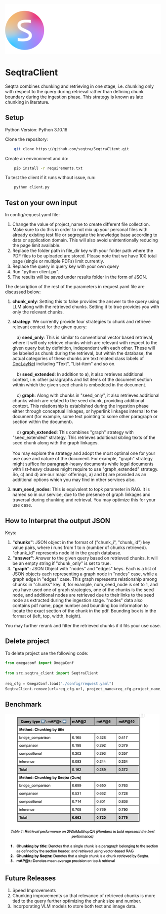 <img src="./images/logo1.svg" width="800"><br>
# SeqtraClient
Seqtra combines chunking and retrieving in one stage, i.e. chunking only with respect to the query during retrieval rather than defining chunk boundary during the ingestion phase. This strategy is known as late chunking in literature.
## Setup
Python Version: Python 3.10.16<br>

Clone the repository:
```bash
    git clone https://github.com/seqtra/SeqtraClient.git
```
Create an environment and do:
```bash
    pip install -r requirements.txt
```
To test the client if it runs without issue, run:
```bash
    python client.py
```

## Test on your own input
In config/request.yaml file:
1. Change the value of project_name to create different file collection. Make sure to do this in order to not mix up your personal files with already existing test file or segregate the knowledge base according to data or application domain. This will also avoid unintentionally reducing the page limit available.
2. Replace the folder path in file_dir key with your folder path where the PDF files to be uploaded are stored. Please note that we have 100 total page (single or multiple PDFs) limit currently.
3. Replace the query in query key with your own query
4. Run "python client.py".
5. The results will be saved under results folder in the form of JSON.

The description of the rest of the parameters in request.yaml file are discussed below:
1. **chunk_only**: Setting this to false provides the answer to the query using LLM along with the retrieved chunks. Setting it to true provides you with only the relevant chunks.
2. **strategy**: We currently provide four strategies to chunk and retrieve relevant context for the given query:<br><br>
&emsp;a) **seed_only**: This is similar to conventional vector based retrieval, where it will only retrieve chunks which are relevant with respect to the given query but by definition, independent with each other. These will be labeled as chunk during the retrieval, but within the database, the actual categories of these chunks are text related class labels of [DocLayNet](https://arxiv.org/pdf/2206.01062) including "Text", "List-item" and so on.<br><br>
&emsp;b) **seed_extended**: In addition to a), it also retrieves additional context, i.e. other paragraphs and list items of the document section within which the given seed chunk is embedded in the document.<br><br>
&emsp;c) **graph**: Along with chunks in "seed_only", it also retrieves additional chunks which are related to the seed chunk, providing additional context. This relationship is established during the ingestion phase either through conceptual linkages, or hyperlink linkages internal to the document (for example, some text pointing to some other paragraph or section within the document).<br><br>
&emsp;d) **graph_extended**: This combines "graph" strategy with "seed_extended" strategy. This retrieves additional sibling texts of the seed chunk along with the graph linkages.<br>   
You may explore the strategy and adopt the most optimal one for your use case and nature of the document. For example, "graph" strategy might suffice for paragraph-heavy documents while legal documents with list-heavy clauses might require to use "graph_extended" strategy. So, c) and d) are our major offerings, a) and b) are provided as an additional options which you may find in other services also.

3. **num_seed_nodes**: This is equivalent to topk parameter in RAG. It is named so in our service, due to the presence of graph linkages and traversal during chunking and retrieval. You may optimize this for your use case.

## How to Interpret the output JSON
Keys:
1. **"chunks"**: JSON object in the format of ("chunk_i", "chunk_id") key value pairs, where i runs from 1 to n (number of chunks retrieved). "chunk_id" represents node id in the graph database.
2. **"answer"**: Answer to the given query based on retrieved chunks. It will be an empty string if "chunk_only" is set to true.
3. **"graph"**: JSON Object with "nodes" and "edges" keys. Each is a list of JSON objects each representing a graph node in "nodes" case, while a graph edge in "edges" case. This graph represents relationship among chunks in "chunks" key. if, for example, num_seed_node is set to 1, and you have used one of graph strategies, one of the chunks is the seed node, and additional nodes are retrieved due to their links to the seed node as extracted during the ingestion stage. "nodes" data also contains pdf name, page number and bounding box information to locate the exact section of the chunk in the pdf. Bounding box is in the format of (left, top, width, height).

You may further rerank and filter the retrieved chunks if it fits your use case.

## Delete project
To delete project use the following code:
```python
from omegaconf import OmegaConf

from src.seqtra_client import SeqtraClient
    
req_cfg = OmegaConf.load("./config/request.yaml")
SeqtraClient.remove(url=req_cfg.url, project_name=req_cfg.project_name, api_token=req_cfg.api_token)
```
## Benchmark
<img src="./images/benchmark.jpeg" width="500"><br>
## Future Releases
1. Speed Improvements
2. Chunking improvements so that relevance of retrieved chunks is more tied to the query further optimizing the chunk size and number.
3. Incorporating VLM models to store both text and image data.